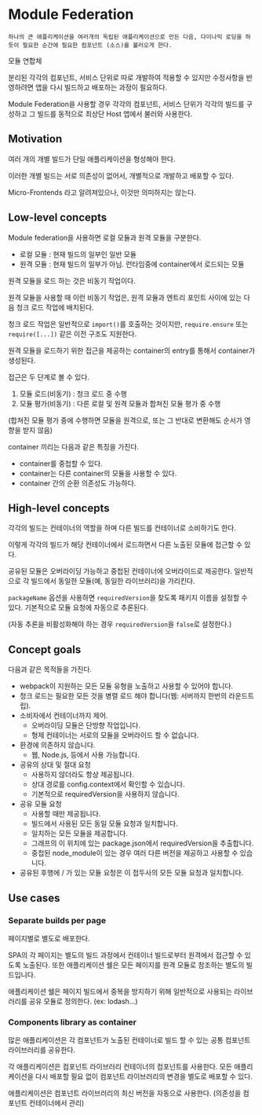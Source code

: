 # Module Federation

`하나의 큰 애플리케이션을 여러개의 독립된 애플리케이션으로 만든 다음, 다이나믹 로딩을 하듯이 필요한 순간에 필요한 컴포넌트 (소스)를 불러오게 한다.`

모듈 연합체

분리된 각각의 컴포넌트, 서비스 단위로 따로 개발하여 적용할 수 있지만 수정사항을 반영하려면 앱을 다시 빌드하고 배포하는 과정이 필요하다.

Module Federation을 사용할 경우 각각의 컴포넌트, 서비스 단위가 각각의 빌드를 구성하고 그 빌드를 동적으로 최상단 Host 앱에서 불러와 사용한다.

## Motivation

여러 개의 개별 빌드가 단일 애플리케이션을 형성해야 한다.

이러한 개별 빌드는 서로 의존성이 없어서, 개별적으로 개발하고 배포할 수 있다.

Micro-Frontends 라고 알려져있으나, 이것만 의미하지는 않는다.

## Low-level concepts

Module federation을 사용하면 로컬 모듈과 원격 모듈을 구분한다.

- 로컬 모듈 : 현재 빌드의 일부인 일반 모듈
- 원격 모듈 : 현재 빌드의 일부가 아님. 런타임중에 container에서 로드되는 모듈

원격 모듈을 로드 하는 것은 비동기 작업이다.

원격 모듈을 사용할 때 이런 비동기 작업은, 원격 모듈과 엔트리 포인트 사이에 있는 다음 청크 로드 작업에 배치된다.

청크 로드 작업은 일반적으로 `import()`를 호출하는 것이지만, `require.ensure` 또는 `require([...])` 같은 이전 구조도 지원한다.

원격 모듈을 로드하기 위한 접근을 제공하는 container의 entry를 통해서 container가 생성된다.

접근은 두 단계로 볼 수 있다.

1. 모듈 로드(비동기) : 청크 로드 중 수행
2. 모듈 평가(비동기) : 다른 로컬 및 원격 모듈과 합쳐진 모듈 평가 중 수행

(합쳐진 모듈 평가 중에 수행하면 모듈을 원격으로, 또는 그 반대로 변환해도 순서가 영향을 받지 않음)

container 끼리는 다음과 같은 특징을 가진다.

- container를 중첩할 수 있다.
- container는 다른 container의 모듈을 사용할 수 있다.
- container 간의 순환 의존성도 가능하다.

## High-level concepts

각각의 빌드는 컨테이너의 역할을 하며 다른 빌드를 컨테이너로 소비하기도 한다.

이렇게 각각의 빌드가 해당 컨테이너에서 로드하면서 다른 노출된 모듈에 접근할 수 있다.

공유된 모듈은 오버라이딩 가능하고 중첩된 컨테이너에 오버라이드로 제공한다.
일반적으로 각 빌드에서 동일한 모듈(예, 동일한 라이브러리)을 가리킨다.

`packageName` 옵션을 사용하면 `requiredVersion`을 찾도록 패키지 이름을 설정할 수 있다.
기본적으로 모듈 요청에 자동으로 추론된다.

(자동 추론을 비활성화해야 하는 경우 `requiredVersion`을 `false`로 설정한다.)

## Concept goals

다음과 같은 목적들을 가진다.

- webpack이 지원하는 모든 모듈 유형을 노출하고 사용할 수 있어야 합니다.
- 청크 로드는 필요한 모든 것을 병렬 로드 해야 합니다(웹: 서버까지 한번의 라운드트립).
- 소비자에서 컨테이너까지 제어.
  - 오버라이딩 모듈은 단방향 작업입니다.
  - 형제 컨테이너는 서로의 모듈을 오버라이드 할 수 없습니다.
- 환경에 의존하지 않습니다.
  - 웹, Node.js, 등에서 사용 가능합니다.
- 공유의 상대 및 절대 요청
  - 사용하지 않더라도 항상 제공됩니다.
  - 상대 경로를 config.context에서 확인할 수 있습니다.
  - 기본적으로 requiredVersion을 사용하지 않습니다.
- 공유 모듈 요청
  - 사용할 때만 제공됩니다.
  - 빌드에서 사용된 모든 동일 모듈 요청과 일치합니다.
  - 일치하는 모든 모듈을 제공합니다.
  - 그래프의 이 위치에 있는 package.json에서 requiredVersion을 추출합니다.
  - 중첩된 node_module이 있는 경우 여러 다른 버전을 제공하고 사용할 수 있습니다.
- 공유된 후행에 / 가 있는 모듈 요청은 이 접두사의 모든 모듈 요청과 일치합니다.

## Use cases

### Separate builds per page

페이지별로 별도로 배포한다.

SPA의 각 페이지는 별도의 빌드 과정에서 컨테이너 빌드로부터 원격에서 접근할 수 있도록 노출된다.
또한 애플리케이션 쉘은 모든 페이지를 원격 모듈로 참조하는 별도의 빌드입니다.

애플리케이션 쉘은 페이지 빌드에서 중복을 방지하기 위해 일반적으로 사용되는 라이브러리를 공유 모듈로 정의한다.
(ex: lodash...)

### Components library as container

많은 애플리케이션은 각 컴포넌트가 노출된 컨테이너로 빌드 할 수 있는 공통 컴포넌트 라이브러리를 공유한다.

각 애플리케이션은 컴포넌트 라이브러리 컨테이너의 컴포넌트를 사용한다. 모든 애플리케이션을 다시 배포할 필요 없이 컴포넌트 라이브러리의 변경을 별도로 배포할 수 있다.

애플리케이션은 컴포넌트 라이브러리의 최신 버전을 자동으로 사용한다.
(의존성을 컴포넌트 컨테이너에서 관리)
